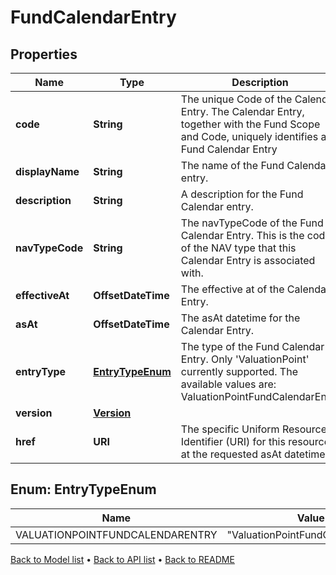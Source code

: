 

# FundCalendarEntry


## Properties

| Name | Type | Description | Notes |
|------------ | ------------- | ------------- | -------------|
|**code** | **String** | The unique Code of the Calendar Entry. The Calendar Entry, together with the Fund Scope and Code, uniquely identifies a Fund Calendar Entry |  |
|**displayName** | **String** | The name of the Fund Calendar entry. |  |
|**description** | **String** | A description for the Fund Calendar entry. |  [optional] |
|**navTypeCode** | **String** | The navTypeCode of the Fund Calendar Entry. This is the code of the NAV type that this Calendar Entry is associated with. |  |
|**effectiveAt** | **OffsetDateTime** | The effective at of the Calendar Entry. |  [optional] |
|**asAt** | **OffsetDateTime** | The asAt datetime for the Calendar Entry. |  [optional] |
|**entryType** | [**EntryTypeEnum**](#EntryTypeEnum) | The type of the Fund Calendar Entry. Only &#39;ValuationPoint&#39; currently supported. The available values are: ValuationPointFundCalendarEntry |  |
|**version** | [**Version**](Version.md) |  |  |
|**href** | **URI** | The specific Uniform Resource Identifier (URI) for this resource at the requested asAt datetime. |  [optional] |



## Enum: EntryTypeEnum

| Name | Value |
|---- | -----|
| VALUATIONPOINTFUNDCALENDARENTRY | &quot;ValuationPointFundCalendarEntry&quot; |



[Back to Model list](../README.md#documentation-for-models) &#8226; [Back to API list](../README.md#documentation-for-api-endpoints) &#8226; [Back to README](../README.md)


